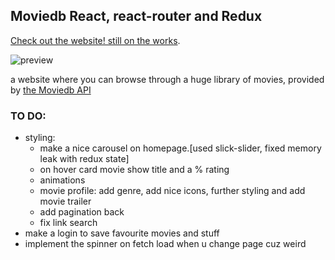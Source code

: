 

## Moviedb React, react-router and Redux

 [Check out the website! still on the works](https://bennami.github.io/Movie-browse/).
 
 ![preview](https://raw.githubusercontent.com/bennami/Movie-browse/master/preview.png)

a website where you can browse through a huge library of movies, provided by [the Moviedb API](https://developers.themoviedb.org/3/getting-started/introduction)

### TO DO:

- styling:
  - make a nice carousel on homepage.[used slick-slider, fixed memory leak with redux state]
  - on hover card movie show title and a % rating
  - animations 
  - movie profile: add genre, add nice icons, further styling and add  movie trailer
  - add pagination back
  - fix link search
- make a login to save favourite movies and stuff
- implement the spinner on fetch load when u change page cuz  weird




